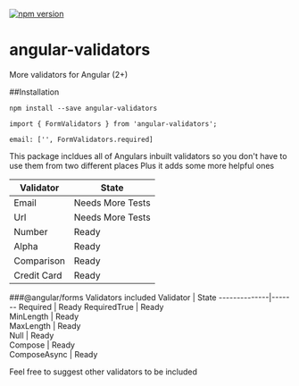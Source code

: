 
[![npm version](https://badge.fury.io/js/angular-validators.svg)](https://badge.fury.io/js/angular-validators)
# angular-validators
More validators for Angular (2+)

##Installation
```
npm install --save angular-validators
```
```
import { FormValidators } from 'angular-validators';
```

```
email: ['', FormValidators.required]
```

This package incldues all of Angulars inbuilt validators so you don't have to use them from two different places
Plus it adds some more helpful ones 

 Validator     | State     
-------------- | --------- 
Email          | Needs More Tests
Url            | Needs More Tests
Number         | Ready
Alpha          | Ready
Comparison     | Ready
Credit Card    | Ready

###@angular/forms Validators included
Validator | State 
--------------|-------
Required      | Ready
RequiredTrue  | Ready     
MinLength     | Ready     
MaxLength     | Ready     
Null          | Ready     
Compose       | Ready     
ComposeAsync  | Ready    

Feel free to suggest other validators to be included 
